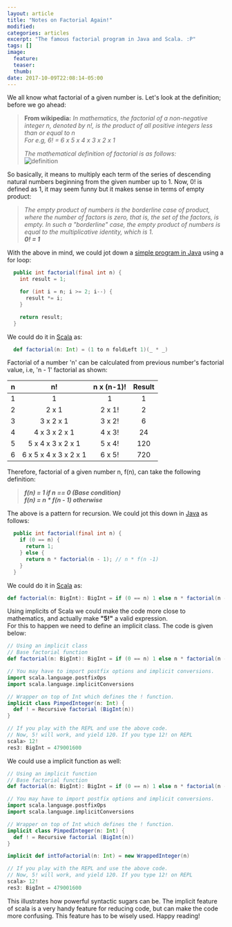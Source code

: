 ```yaml
---
layout: article
title: "Notes on Factorial Again!"
modified:
categories: articles
excerpt: "The famous factorial program in Java and Scala. :P"
tags: []
image:
  feature:
  teaser:
  thumb:
date: 2017-10-09T22:08:14-05:00
---
```


We all know what factorial of a given number is. Let's look at the definition; before we go ahead:   
> **From wikipedia:** _In mathematics, the factorial of a non-negative integer n, denoted by n!, is the product of all positive integers less than or equal to n_  
> _For e.g, 6! = 6 x 5 x 4 x 3 x 2 x 1_ 
>   
> _The mathematical definition of factorial is as follows:_  
> ![definition](https://wikimedia.org/api/rest_v1/media/math/render/svg/26dd1fcd06593cc552a96cc44f360b94bb791534)

So basically, it means to multiply each term of the series of descending natural numbers beginning from the given number up to 1. Now, 0! is defined as 1, it may seem funny but it makes sense in terms of empty product:  

> _The empty product of numbers is the borderline case of product, where the number of factors is zero, that is, the set of the factors, is empty. In such a "borderline" case, the empty product of numbers is equal to the multiplicative identity, which is 1._  
>         _**0! = 1**_

With the above in mind, we could jot down a [simple program in Java](https://github.com/kaushikrroy/programmers-notes/blob/master/src/main/java/io/github/kaushikrroy/programmers/java/notes/factorial/FactorialIterative.java) using a for loop:

```java
  public int factorial(final int n) {
    int result = 1;

    for (int i = n; i >= 2; i--) {
      result *= i;
    }

    return result;
  }
```

We could do it in [Scala](https://github.com/kaushikrroy/programmers-notes/blob/master/src/main/scala/io/github/kaushikrroy/programmers/notes/factorial/Factorials.scala) as:

```scala
  def factorial(n: Int) = (1 to n foldLeft 1)(_ * _)
```

Factorial of a number 'n' can be calculated from previous number's factorial value, i.e, 'n - 1' factorial as shown:

| n | n!                    | n x (n-1)! | Result |
|:-:|:---------------------:|:----------:|:------:|
| 1 | 1                     | 1          |    1   |
| 2 | 2 x 1                 | 2 x 1!     |    2   |
| 3 | 3 x 2 x 1             | 3 x 2!     |    6   |
| 4 | 4 x 3 x 2 x 1         | 4 x 3!     |   24   |
| 5 | 5 x 4 x 3 x 2 x 1     | 5 x 4!     |   120  |
| 6 | 6 x 5 x 4 x 3 x 2 x 1 | 6 x 5!     |   720  |

Therefore, factorial of a given number n, f(n), can take the following definition:  
> **_f(n) = 1 if n == 0 (Base condition)_**  
> **_f(n) = n * f(n - 1) otherwise_**  

The above is a pattern for recursion. We could jot this down in [Java](https://github.com/kaushikrroy/programmers-notes/blob/master/src/main/java/io/github/kaushikrroy/programmers/notes/factorial/Recursive.java) as follows:  
```java
  public int factorial(final int n) {
    if (0 == n) {
      return 1;
    } else {
      return n * factorial(n - 1); // n * f(n -1)
    }
  }
```

We could do it in [Scala](https://github.com/kaushikrroy/programmers-notes/blob/master/src/main/scala/io/github/kaushikrroy/programmers/notes/factorial/Factorials.scala) as:
```scala
def factorial(n: BigInt): BigInt = if (0 == n) 1 else n * factorial(n - 1)
```

Using implicits of Scala we could make the code more close to mathematics, and actually make **"5!"** a valid expression.  
For this to happen we need to define an implicit class. The code is given below:  

```scala
// Using an implicit class
// Base factorial function
def factorial(n: BigInt): BigInt = if (0 == n) 1 else n * factorial(n - 1)

// You may have to import postfix options and implicit conversions.
import scala.language.postfixOps
import scala.language.implicitConversions

// Wrapper on top of Int which defines the ! function.
implicit class PimpedInteger(n: Int) {
  def ! = Recursive factorial (BigInt(n))
}

// If you play with the REPL and use the above code.
// Now, 5! will work, and yield 120. If you type 12! on REPL
scala> 12!
res3: BigInt = 479001600
``` 

We could use a implicit function as well:

```scala
// Using an implicit function
// Base factorial function
def factorial(n: BigInt): BigInt = if (0 == n) 1 else n * factorial(n - 1)

// You may have to import postfix options and implicit conversions.
import scala.language.postfixOps
import scala.language.implicitConversions

// Wrapper on top of Int which defines the ! function.
implicit class PimpedInteger(n: Int) {
  def ! = Recursive factorial (BigInt(n))
}

implicit def intToFactorial(n: Int) = new WrappedInteger(n)

// If you play with the REPL and use the above code.
// Now, 5! will work, and yield 120. If you type 12! on REPL
scala> 12!
res3: BigInt = 479001600
``` 

This illustrates how powerful syntactic sugars can be. The implicit feature of scala is a very handy feature for reducing code, but can make the code more confusing. This feature has to be wisely used. Happy reading!